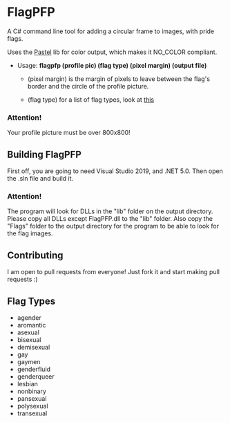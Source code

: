 # FlagPFP
A C# command line tool for adding a circular frame to images, with pride flags.

Uses the [Pastel](https://github.com/silkfire/Pastel) lib for color output, which makes it NO_COLOR compliant.

* Usage: __flagpfp (profile pic) (flag type) (pixel margin) (output file)__

  * (pixel margin) is the margin of pixels to leave between the flag's border and the circle of the profile picture.

  * (flag type) for a list of flag types, look at [this](#flag-types)

### Attention!
Your profile picture must be over 800x800!

## Building FlagPFP
First off, you are going to need Visual Studio 2019, and .NET 5.0. Then open the .sln file and build it.

### Attention! 
The program will look for DLLs in the "lib" folder on the output directory. Please copy all DLLs except FlagPFP.dll to the "lib" folder. Also copy the "Flags" folder to the output directory for the program to be able to look for the flag images.

## Contributing
I am open to pull requests from everyone! Just fork it and start making pull requests :)

## Flag Types

* agender
* aromantic
* asexual
* bisexual
* demisexual
* gay
* gaymen
* genderfluid
* genderqueer
* lesbian
* nonbinary
* pansexual
* polysexual
* transexual
